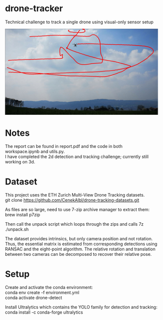 # drone-tracker
Technical challenge to track a single drone using visual-only sensor setup

![Drone Trajectory](cam1.jpg)

# Notes

The report can be found in report.pdf and the code in both workspace.ipynb and utils.py.  
I have completed the 2d detection and tracking challenge; currently still working on 3d.

# Dataset

This project uses the ETH Zurich Multi-View Drone Tracking datasets.    
git clone https://github.com/CenekAlbl/drone-tracking-datasets.git

As files are so large, need to use 7-zip archive manager to extract them:   
brew install p7zip

Then call the unpack script which loops through the zips and calls 7z   
./unpack.sh

The dataset provides intrinsics, but only camera position and not rotation. Thus, the essential matrix is estimated from corresponding detections using RANSAC and the eight-point algorithm. The relative rotation and translation between two cameras can be decomposed to recover their relative pose. 

# Setup

Create and activate the conda environment:  
conda env create -f environment.yml     
conda activate drone-detect 

Install Ultralytics which contains the YOLO family for detection and tracking:  
conda install -c conda-forge ultralytics



